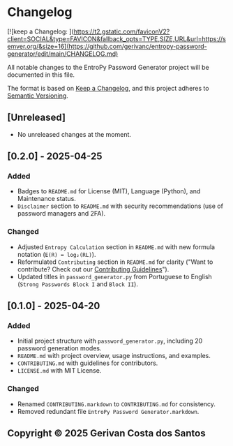 # Changelog
[![keep a Changelog: ](https://t2.gstatic.com/faviconV2?client=SOCIAL&type=FAVICON&fallback_opts=TYPE,SIZE,URL&url=https://semver.org/&size=16](https://github.com/gerivanc/entropy-password-generator/edit/main/CHANGELOG.md)

All notable changes to the EntroPy Password Generator project will be documented in this file.

The format is based on [Keep a Changelog](https://keepachangelog.com/en/1.0.0/), and this project adheres to [Semantic Versioning](https://semver.org/spec/v2.0.0.html).

## [Unreleased]
- No unreleased changes at the moment.

## [0.2.0] - 2025-04-25
### Added
- Badges to `README.md` for License (MIT), Language (Python), and Maintenance status.
- `Disclaimer` section to `README.md` with security recommendations (use of password managers and 2FA).

### Changed
- Adjusted `Entropy Calculation` section in `README.md` with new formula notation (`E(R) = log₂(RL)`).
- Reformulated `Contributing` section in `README.md` for clarity ("Want to contribute? Check out our [Contributing Guidelines](...)").
- Updated titles in `password_generator.py` from Portuguese to English (`Strong Passwords Block I` and `Block II`).

## [0.1.0] - 2025-04-20
### Added
- Initial project structure with `password_generator.py`, including 20 password generation modes.
- `README.md` with project overview, usage instructions, and examples.
- `CONTRIBUTING.md` with guidelines for contributors.
- `LICENSE.md` with MIT License.

### Changed
- Renamed `CONTRIBUTING.markdown` to `CONTRIBUTING.md` for consistency.
- Removed redundant file `EntroPy Password Generator.markdown`.

## Copyright © 2025 Gerivan Costa dos Santos
